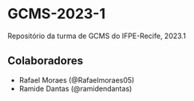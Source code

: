 # GCMS-2023-1
Repositório da turma de GCMS do IFPE-Recife, 2023.1

## Colaboradores

* Rafael Moraes (@Rafaelmoraes05)
* Ramide Dantas (@ramidendantas)


